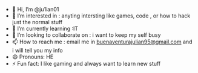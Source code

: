 - 👋 Hi, I’m @ju1ian01
- 👀 I’m interested in : anyting intersting like games, code , or how to hack just the normal stuff 
- 🌱 I’m currently learning :IT
- 💞️ I’m looking to collaborate on : i want to keep my self busy
- 📫 How to reach me : email me in buenaventurajulian95@gmail.com and i will tell you my info
- 😄 Pronouns: HE
- ⚡ Fun fact: I like gaming and always want to learn new stuff

<!---
ju1ian01/ju1ian01 is a ✨ special ✨ repository because its `README.md` (this file) appears on your GitHub profile.
You can click the Preview link to take a look at your changes.
--->
